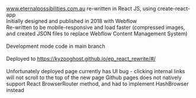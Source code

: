 www.eternalpossibilities.com.au re-written in React JS, using create-react-app
<br/>
Initially designed and published in 2018 with Webflow
<br/>
Re-written to be mobile-responsive and load faster (compressed images, and created JSON files to replace Webflow Content Management System)
<br/>
<br/>
Development mode code in main branch
<br/>
<br/>
Deployed to https://kyzooghost.github.io/ep_react_rewrite/#/
<br/>
<br/>
Unfortunately deployed page currently has UI bug - clicking internal links will not scroll to the top of the new page
Github pages does not natively support React BrowserRouter method, and had to implement HashBrowser instead
